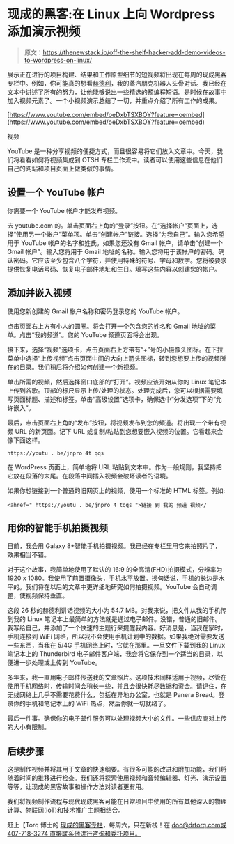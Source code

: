 # 现成的黑客:在 Linux 上向 Wordpress 添加演示视频

> 原文：<https://thenewstack.io/off-the-shelf-hacker-add-demo-videos-to-wordpress-on-linux/>

展示正在进行的项目构建、结果和工作原型细节的短视频将出现在每周的现成黑客专栏中。例如，你可能真的想看[赫德利](https://thenewstack.io/off-the-shelf-hacker-hedley-the-robotic-skull-spooks-minneapolis/)，我的蒸汽朋克机器人头骨对话。我已经在文本中讲述了所有的努力，让他能够说出一些精选的预编程短语。是时候在故事中加入视频元素了。一个小视频演示总结了一切，并重点介绍了所有工作的成果。

[https://www.youtube.com/embed/oeDxbTSXBOY?feature=oembed](https://www.youtube.com/embed/oeDxbTSXBOY?feature=oembed)

视频

YouTube 是一种分享视频的便捷方式，而且很容易将它们放入文章中。今天，我们将看看如何将视频集成到 OTSH 专栏工作流中。读者可以使用这些信息在他们自己的网站和项目页面上做类似的事情。

## 设置一个 YouTube 帐户

你需要一个 YouTube 帐户才能发布视频。

去 youtube.com 的。单击页面右上角的“登录”按钮。在“选择帐户”页面上，选择“使用另一个帐户”菜单项。单击“创建帐户”链接。选择“为我自己”。输入您希望用于 YouTube 帐户的名字和姓氏。如果您还没有 Gmail 帐户，请单击“创建一个 Gmail 帐户”。输入您将用于 Gmail 地址的名称。输入您将用于该帐户的密码。确认密码。它应该至少包含八个字符，并使用特殊的符号、字母和数字。您将被要求提供恢复电话号码、恢复电子邮件地址和生日。填写这些内容以创建您的帐户。

## 添加并嵌入视频

使用您新创建的 Gmail 帐户名称和密码登录您的 YouTube 帐户。

点击页面右上方有小人的圆圈。将会打开一个包含您的姓名和 Gmail 地址的菜单。点击“我的频道”。您的 YouTube 频道页面将会出现。

接下来，选择“视频”选项卡，点击页面右上方带有“+”号的小摄像头图标。在下拉菜单中选择“上传视频”点击页面中间的大向上箭头图标，转到您想要上传的视频所在的目录。我们稍后将介绍如何创建一个新视频。

单击所需的视频，然后选择窗口底部的“打开”。视频应该开始从你的 Linux 笔记本上传到谷歌。顶部的标尺显示上传/处理的状态。处理完成后，您可以根据需要填写页面标题、描述和标签。单击“高级设置”选项卡，确保选中“分发选项”下的“允许嵌入”。

最后，点击页面右上角的“发布”按钮，将视频发布到您的频道。将出现一个带有视频 URL 的新页面。记下 URL 或复制/粘贴到您想要嵌入视频的位置。它看起来会像下面这样。

```
https://youtu . be/jnpro 4t qqs

```

在 WordPress 页面上，简单地将 URL 粘贴到文本中。作为一般规则，我坚持把它放在段落的末尾。在段落中间插入视频会破坏读者的语境。

如果你想链接到一个普通的旧网页上的视频，使用一个标准的 HTML 标签。例如:

```
<ahref=" https://youtu . be/jnpro 4 tqqs ">链接 到 我的 频道 视频</ 
```

## 用你的智能手机拍摄视频

目前，我会用 Galaxy 8+智能手机拍摄视频。我已经在专栏里用它来拍照片了，效果相当不错。

对于这个故事，我简单地使用了默认的 16:9 的全高清(FHD)拍摄模式，分辨率为 1920 x 1080。我使用了前置摄像头，手机水平放置。换句话说，手机的长边是水平的。我们将在以后的文章中更详细地研究如何拍摄视频。YouTube 会自动调整，使视频保持垂直。

这段 26 秒的赫德利讲话视频的大小为 54.7 MB。对我来说，把文件从我的手机传到我的 Linux 笔记本上最简单的方法就是通过电子邮件。没错，普通的旧邮件。我写给自己，并添加了一个快速的主题行来提醒我内容。好消息是，当我在家时，手机连接到 WiFi 网络，所以我不会使用手机计划中的数据。如果我绝对需要发送一些东西，当我在 5/4G 手机网络上时，它就在那里。一旦文件下载到我的 Linux 笔记本上的 Thunderbird 电子邮件客户端，我会将它保存到一个适当的目录，以便进一步处理或上传到 YouTube。

多年来，我一直用电子邮件传送我的文章照片。这项技术同样适用于视频，尽管在使用手机网络时，传输时间会稍长一些，并且会很快耗尽数据和资金。请记住，在无线网络上几乎不需要花费什么，包括在异地办公室，也就是 Panera Bread。登录你的手机和笔记本上的 WiFi 热点，然后你就一切就绪了。

最后一件事。确保你的电子邮件服务可以处理视频大小的文件。一些供应商对上传的大小有限制。

## 后续步骤

这是制作视频并将其用于文章的快速纲要。有很多可能的改进和附加功能，我们将随着时间的推移进行检查。我们还将探索使用视频和音频编辑器、灯光、演示设置等等，让现成的黑客故事和操作方法对读者更有用。

我们将视频制作流程与现代现成黑客可能在日常项目中使用的所有其他深入的物理计算、物联网(IoT)和技术推广主题相结合。

赶上【Torq 博士的 [现成的黑客专栏](https://thenewstack.io/tag/off-the-shelf-hacker/)，每周六，只在新栈！在 doc@drtorq.com[或 407-718-3274 直接联系他进行咨询和委托项目。](mailto:doc@drtorq.com)

<svg xmlns:xlink="http://www.w3.org/1999/xlink" viewBox="0 0 68 31" version="1.1"><title>Group</title> <desc>Created with Sketch.</desc></svg>